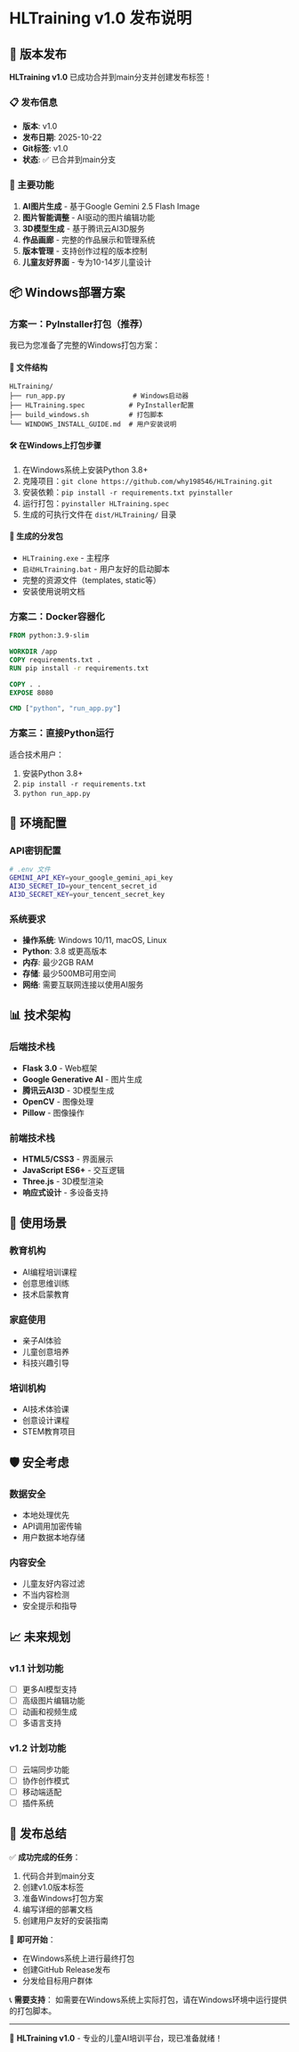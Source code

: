# HLTraining v1.0 发布说明

## 🎉 版本发布

**HLTraining v1.0** 已成功合并到main分支并创建发布标签！

### 📋 发布信息
- **版本**: v1.0
- **发布日期**: 2025-10-22
- **Git标签**: v1.0
- **状态**: ✅ 已合并到main分支

### 🚀 主要功能
1. **AI图片生成** - 基于Google Gemini 2.5 Flash Image
2. **图片智能调整** - AI驱动的图片编辑功能
3. **3D模型生成** - 基于腾讯云AI3D服务
4. **作品画廊** - 完整的作品展示和管理系统
5. **版本管理** - 支持创作过程的版本控制
6. **儿童友好界面** - 专为10-14岁儿童设计

## 📦 Windows部署方案

### 方案一：PyInstaller打包（推荐）

我已为您准备了完整的Windows打包方案：

#### 📁 文件结构
```
HLTraining/
├── run_app.py                 # Windows启动器
├── HLTraining.spec           # PyInstaller配置
├── build_windows.sh          # 打包脚本
└── WINDOWS_INSTALL_GUIDE.md  # 用户安装说明
```

#### 🛠️ 在Windows上打包步骤
1. 在Windows系统上安装Python 3.8+
2. 克隆项目：`git clone https://github.com/why198546/HLTraining.git`
3. 安装依赖：`pip install -r requirements.txt pyinstaller`
4. 运行打包：`pyinstaller HLTraining.spec`
5. 生成的可执行文件在 `dist/HLTraining/` 目录

#### 🎯 生成的分发包
- `HLTraining.exe` - 主程序
- `启动HLTraining.bat` - 用户友好的启动脚本
- 完整的资源文件（templates, static等）
- 安装使用说明文档

### 方案二：Docker容器化

```dockerfile
FROM python:3.9-slim

WORKDIR /app
COPY requirements.txt .
RUN pip install -r requirements.txt

COPY . .
EXPOSE 8080

CMD ["python", "run_app.py"]
```

### 方案三：直接Python运行
适合技术用户：
1. 安装Python 3.8+
2. `pip install -r requirements.txt`
3. `python run_app.py`

## 🔧 环境配置

### API密钥配置
```bash
# .env 文件
GEMINI_API_KEY=your_google_gemini_api_key
AI3D_SECRET_ID=your_tencent_secret_id
AI3D_SECRET_KEY=your_tencent_secret_key
```

### 系统要求
- **操作系统**: Windows 10/11, macOS, Linux
- **Python**: 3.8 或更高版本
- **内存**: 最少2GB RAM
- **存储**: 最少500MB可用空间
- **网络**: 需要互联网连接以使用AI服务

## 📊 技术架构

### 后端技术栈
- **Flask 3.0** - Web框架
- **Google Generative AI** - 图片生成
- **腾讯云AI3D** - 3D模型生成
- **OpenCV** - 图像处理
- **Pillow** - 图像操作

### 前端技术栈
- **HTML5/CSS3** - 界面展示
- **JavaScript ES6+** - 交互逻辑
- **Three.js** - 3D模型渲染
- **响应式设计** - 多设备支持

## 🎯 使用场景

### 教育机构
- AI编程培训课程
- 创意思维训练
- 技术启蒙教育

### 家庭使用
- 亲子AI体验
- 儿童创意培养
- 科技兴趣引导

### 培训机构
- AI技术体验课
- 创意设计课程
- STEM教育项目

## 🛡️ 安全考虑

### 数据安全
- 本地处理优先
- API调用加密传输
- 用户数据本地存储

### 内容安全
- 儿童友好内容过滤
- 不当内容检测
- 安全提示和指导

## 📈 未来规划

### v1.1 计划功能
- [ ] 更多AI模型支持
- [ ] 高级图片编辑功能
- [ ] 动画和视频生成
- [ ] 多语言支持

### v1.2 计划功能
- [ ] 云端同步功能
- [ ] 协作创作模式
- [ ] 移动端适配
- [ ] 插件系统

## 🎊 发布总结

✅ **成功完成的任务**：
1. 代码合并到main分支
2. 创建v1.0版本标签
3. 准备Windows打包方案
4. 编写详细的部署文档
5. 创建用户友好的安装指南

🎯 **即可开始**：
- 在Windows系统上进行最终打包
- 创建GitHub Release发布
- 分发给目标用户群体

📞 **需要支持**：
如需要在Windows系统上实际打包，请在Windows环境中运行提供的打包脚本。

---

🎨 **HLTraining v1.0** - 专业的儿童AI培训平台，现已准备就绪！
